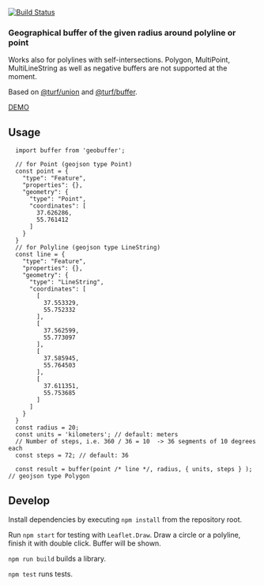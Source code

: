 [![Build Status](https://travis-ci.org/arkhemlol/geobuffer.svg?branch=master)](https://travis-ci.org/arkhemlol/geobuffer)

### Geographical buffer of the given radius around polyline or point

Works also for polylines with self-intersections.
Polygon, MultiPoint, MultiLineString as well as negative buffers are not supported at the moment.

Based on [@turf/union](https://github.com/Turfjs/turf/tree/master/packages/turf-union) and [@turf/buffer](https://github.com/Turfjs/turf/tree/master/packages/turf-buffer).

[DEMO](https://arkhemlol.github.io/geobuffer/)

## Usage

```
  import buffer from 'geobuffer';

  // for Point (geojson type Point)
  const point = {
    "type": "Feature",
    "properties": {},
    "geometry": {
      "type": "Point",
      "coordinates": [
        37.626286,
        55.761412
      ]
    }
  }
  // for Polyline (geojson type LineString)
  const line = {
    "type": "Feature",
    "properties": {},
    "geometry": {
      "type": "LineString",
      "coordinates": [
        [
          37.553329,
          55.752332
        ],
        [
          37.562599,
          55.773097
        ],
        [
          37.585945,
          55.764503
        ],
        [
          37.611351,
          55.753685
        ]
      ]
    }
  }
  const radius = 20;
  const units = 'kilometers'; // default: meters
  // Number of steps, i.e. 360 / 36 = 10  -> 36 segments of 10 degrees each
  const steps = 72; // default: 36

  const result = buffer(point /* line */, radius, { units, steps } ); // geojson type Polygon

```

## Develop

Install dependencies by executing `npm install` from the repository root.

Run `npm start` for testing with `Leaflet.Draw`. Draw a circle or a polyline, finish it with double click. Buffer will be shown.

`npm run build` builds a library.

`npm test` runs tests.
